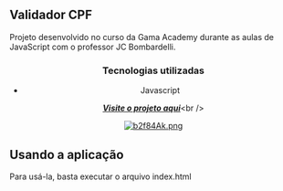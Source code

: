## Validador CPF 
Projeto desenvolvido no curso da Gama Academy durante as aulas de JavaScript com o professor JC Bombardelli. <br/>

<div align="center"> 
  
### Tecnologias utilizadas

- Javascript

[***Visite o projeto aqui***](https://validador-cpf.vercel.app/?)<br />

[![b2f84Ak.png](https://i.imgur.com/b2f84Ak.png)](https://imgur.com/b2f84Ak)
</div>

## Usando a aplicação
Para usá-la, basta executar o arquivo index.html

